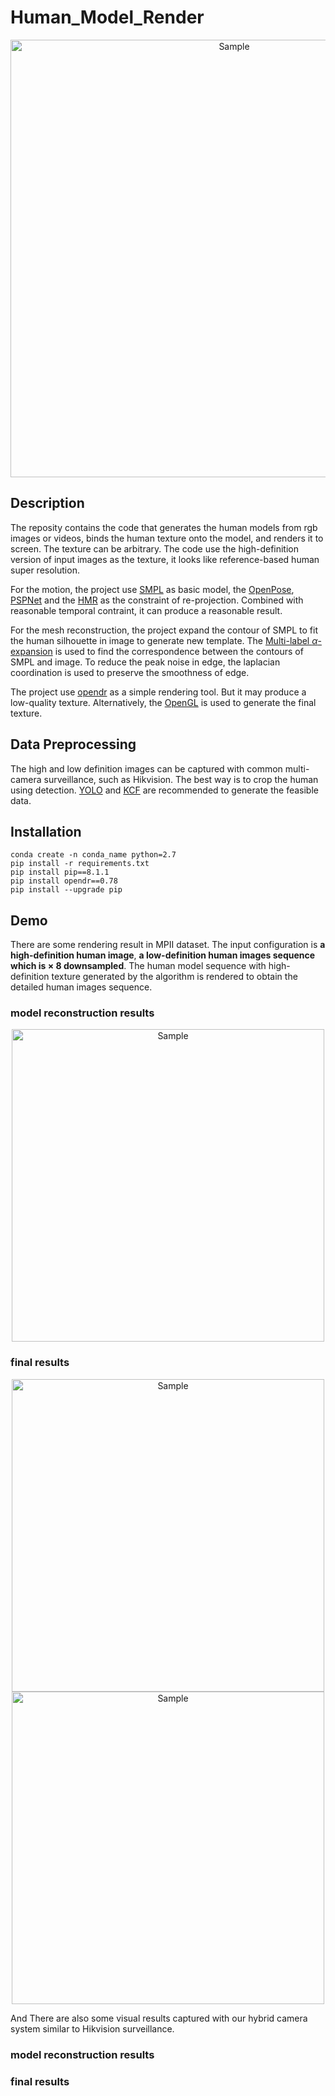 # Human_Model_Render

<p align="center">
	<img src="https://github.com/li19960612/Human_Model_Render/blob/master/demo/pipeline.png" alt="Sample"  width="700">
</p>

## Description
The reposity contains the code that generates the human models from rgb images or videos, binds the human texture onto the model, and renders it to screen. The texture can be arbitrary. The code use the high-definition version of input images as the texture, it looks like reference-based human super resolution.

For the motion, the project use [SMPL](https://smpl.is.tue.mpg.de/) as basic model, the [OpenPose](https://github.com/CMU-Perceptual-Computing-Lab/openpose), [PSPNet](https://github.com/Lextal/pspnet-pytorch) and the [HMR](https://github.com/akanazawa/hmr) as the constraint of re-projection. Combined with reasonable temporal contraint, it can produce a reasonable result. 

For the mesh reconstruction, the project expand the contour of SMPL to fit the human silhouette in image to generate new template. The [Multi-label $\alpha$-expansion](https://vision.cs.uwaterloo.ca/code/) is used to find the correspondence between the contours of SMPL and image. To reduce the peak noise in edge, the laplacian coordination is used to preserve the smoothness of edge.

The project use [opendr](https://pypi.org/project/opendr/) as a simple rendering tool. But it may produce a low-quality texture. Alternatively, the [OpenGL](https://www.opengl.org/) is used to generate the final texture. 

## Data Preprocessing
The high and low definition images can be captured with common multi-camera surveillance, such as Hikvision. The best way is to crop the human using detection. [YOLO](https://github.com/AlexeyAB/darknet) and [KCF](https://github.com/joaofaro/KCFcpp) are recommended to generate the feasible data. 

## Installation
```
conda create -n conda_name python=2.7
pip install -r requirements.txt
pip install pip==8.1.1
pip install opendr==0.78
pip install --upgrade pip
```

## Demo
There are some rendering result in MPII dataset. The input configuration is **a high-definition human image**, **a low-definition human images sequence which is $\times$ 8 downsampled**. The human model sequence with high-definition texture generated by the algorithm is rendered to obtain the detailed human images sequence.  

### model reconstruction results
<p align="center">
	<img src="https://personal-1301265575.cos.ap-shenzhen-fsi.myqcloud.com/Human_Render/media6.gif" alt="Sample" width="500">
</p>

### final results
<p align="center">
	<img src="https://personal-1301265575.cos.ap-shenzhen-fsi.myqcloud.com/Human_Render/media6.gif" alt="Sample"  width="500">
	<img src="https://personal-1301265575.cos.ap-shenzhen-fsi.myqcloud.com/Human_Render/media6.gif" alt="Sample"  width="500">

</p>

And There are also some visual results captured with our hybrid camera system similar to Hikvision surveillance.

### model reconstruction results

### final results


